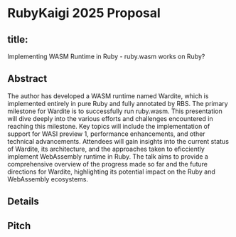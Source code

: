 # RubyKaigi 2025 Proposal

## title:

Implementing WASM Runtime in Ruby - ruby.wasm works on Ruby?

## Abstract

<!--

Create an abstract of talk in English, following below:

- 作者はWarditeというRubyのWASMランタイムを開発した
- WarditeはPure Rubyで、RBSに完全対応している
- Warditeでruby.wasmを動かすことをマイルストーンにしており、その取り組みについて報告する。
- 例えば、WASI preview 1 対応、パフォーマンス改善など。

-->

The author has developed a WASM runtime named Wardite, which is implemented entirely in pure Ruby and fully annotated by RBS. The primary milestone for Wardite is to successfully run ruby.wasm. This presentation will dive deeply into the various efforts and challenges encountered in reaching this milestone. Key topics will include the implementation of support for WASI preview 1, performance enhancements, and other technical advancements. Attendees will gain insights into the current status of Wardite, its architecture, and the approaches taken to eficciently implement WebAssembly runtime in Ruby. The talk aims to provide a comprehensive overview of the progress made so far and the future directions for Wardite, highlighting its potential impact on the Ruby and WebAssembly ecosystems.

## Details


## Pitch